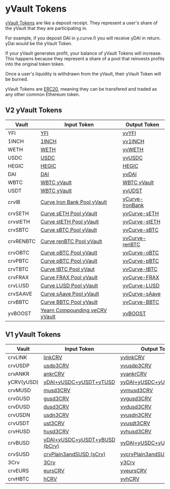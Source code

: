 # yVault Tokens

[yVault Tokens](https://docs.yearn.finance/defi-glossary#ytoken) are like a deposit receipt. They represent a user's share of the yVault that they are participating in.

For example, if you deposit DAI in y.curve.fi you will receive yDAI in return. yDai would be the yVault Token.

If your yVault generates profit, your balance of yVault Tokens will increase. This happens because they represent a share of a pool that reinvests profits into the original token token. 

Once a user's liquidity is withdrawn from the yVault, their yVault Token will be burned.

yVault Tokens are [ERC20](https://docs.ethhub.io/built-on-ethereum/erc-token-standards/erc20/), meaning they can be transfered and traded as any other common Ethereum token.

## V2 yVault Tokens

|Vault |Input Token|Output Token|
|------|-----------|------------|
|YFI|[YFI](https://etherscan.io/token/0x0bc529c00c6401aef6d220be8c6ea1667f6ad93e)|[yvYFI](https://etherscan.io/token/0xE14d13d8B3b85aF791b2AADD661cDBd5E6097Db1)|
|1INCH|[1INCH](https://etherscan.io/token/0x111111111117dc0aa78b770fa6a738034120c302)|[yv1INCH](https://etherscan.io/token/0xB8C3B7A2A618C552C23B1E4701109a9E756Bab67)|
|WETH|[WETH](https://etherscan.io/token/0xc02aaa39b223fe8d0a0e5c4f27ead9083c756cc2)|[yvWETH](https://etherscan.io/token/0xa9fE4601811213c340e850ea305481afF02f5b28)|
|USDC|[USDC](https://etherscan.io/token/0xa0b86991c6218b36c1d19d4a2e9eb0ce3606eb48)|[yvUSDC](https://etherscan.io/token/0x5f18c75abdae578b483e5f43f12a39cf75b973a9)|
|HEGIC|[HEGIC](https://etherscan.io/token/0x584bC13c7D411c00c01A62e8019472dE68768430)|[HEGIC](https://etherscan.io/token/0x584bC13c7D411c00c01A62e8019472dE68768430)|
|DAI|[DAI](https://etherscan.io/token/0x6b175474e89094c44da98b954eedeac495271d0f)|[yvDAI](https://etherscan.io/token/0x19d3364a399d251e894ac732651be8b0e4e85001)|
|WBTC|[WBTC yVault](https://etherscan.io/address/0xcb550a6d4c8e3517a939bc79d0c7093eb7cf56b5)|[WBTC yVault](https://etherscan.io/address/0xcb550a6d4c8e3517a939bc79d0c7093eb7cf56b5)|
|USDT|[WBTC yVault](https://etherscan.io/address/0xcb550a6d4c8e3517a939bc79d0c7093eb7cf56b5)|[yvUDST](https://etherscan.io/token/0x7Da96a3891Add058AdA2E826306D812C638D87a7)|
|crvIB|[Curve Iron Bank Pool yVault](https://etherscan.io/address/0x27b7b1ad7288079A66d12350c828D3C00A6F07d7)|[yCurve-IronBank](https://etherscan.io/token/0x27b7b1ad7288079A66d12350c828D3C00A6F07d7)|
|crvSETH|[Curve sETH Pool yVault](https://etherscan.io/address/0x986b4AFF588a109c09B50A03f42E4110E29D353F)|[yvCurve-sETH](https://etherscan.io/token/0x986b4AFF588a109c09B50A03f42E4110E29D353F)|
|crvstETH|[Curve stETH Pool yVault](https://etherscan.io/address/0xdcd90c7f6324cfa40d7169ef80b12031770b4325)|[yvCurve-stETH](https://etherscan.io/token/0xdcd90c7f6324cfa40d7169ef80b12031770b4325)|
|crvSBTC|[Curve sBTC Pool yVault](https://etherscan.io/address/0x8414Db07a7F743dEbaFb402070AB01a4E0d2E45e)|[yvCurve-sBTC](https://etherscan.io/token/0x8414Db07a7F743dEbaFb402070AB01a4E0d2E45e)|
|crvRENBTC|[Curve renBTC Pool yVault](https://etherscan.io/address/0x7047F90229a057C13BF847C0744D646CFb6c9E1A)|[yvCurve-renBTC](https://etherscan.io/token/0x7047F90229a057C13BF847C0744D646CFb6c9E1A)|
|crvOBTC|[Curve oBTC Pool yVault](https://etherscan.io/address/0xe9Dc63083c464d6EDcCFf23444fF3CFc6886f6FB)|[yvCurve-oBTC](https://etherscan.io/token/0xe9Dc63083c464d6EDcCFf23444fF3CFc6886f6FB)|)
|crvPBTC|[Curve pBTC Pool yVault](https://etherscan.io/address/0x3c5DF3077BcF800640B5DAE8c91106575a4826E6)|[yvCurve-pBTC](https://etherscan.io/token/0x3c5DF3077BcF800640B5DAE8c91106575a4826E6)|
|crvTBTC|[Curve tBTC Pool yVaut](https://etherscan.io/address/0x23D3D0f1c697247d5e0a9efB37d8b0ED0C464f7f)|[yvCurve-tBTC](https://etherscan.io/token/0x23D3D0f1c697247d5e0a9efB37d8b0ED0C464f7f)|
|crvFRAX|[Curve FRAX Pool yVault](https://etherscan.io/address/0xB4AdA607B9d6b2c9Ee07A275e9616B84AC560139#code)|[yvCurve-FRAX](https://etherscan.io/token/0xB4AdA607B9d6b2c9Ee07A275e9616B84AC560139)|
|crvLUSD|[Curve LUSD Pool yVault](https://etherscan.io/address/0x5fA5B62c8AF877CB37031e0a3B2f34A78e3C56A6#code)|[yvCurve-LUSD](https://etherscan.io/token/0x5fA5B62c8AF877CB37031e0a3B2f34A78e3C56A6)|
|crvSAAVE|[Curve sAave Pool yVault](https://etherscan.io/address/0xb4D1Be44BfF40ad6e506edf43156577a3f8672eC#code)|[yvCurve-sAave](https://etherscan.io/token/0xb4D1Be44BfF40ad6e506edf43156577a3f8672eC)|
|crvBBTC|[Curve BBTC Pool yVault](https://etherscan.io/address/0x8fA3A9ecd9EFb07A8CE90A6eb014CF3c0E3B32Ef)|[yvCurve-BBTC](https://etherscan.io/token/0x8fA3A9ecd9EFb07A8CE90A6eb014CF3c0E3B32Ef)|
|yvBOOST|[Yearn Compounding veCRV yVault](https://etherscan.io/address/0x9d409a0A012CFbA9B15F6D4B36Ac57A46966Ab9a)|[yvBOOST](https://etherscan.io/token/0x9d409a0A012CFbA9B15F6D4B36Ac57A46966Ab9a)|

## V1 yVault Tokens 

|Vault |Input Token    |Output Token      |
|------|----------|-----------|
|crvLINK|[linkCRV](https://etherscan.io/token/0xcee60cfa923170e4f8204ae08b4fa6a3f5656f3a)|[yvlinkCRV](https://etherscan.io/token/0x96Ea6AF74Af09522fCB4c28C269C26F59a31ced6)|
|crvUSDP|[usdp3CRV](https://etherscan.io/token/0x7Eb40E450b9655f4B3cC4259BCC731c63ff55ae6)|[yvusdp3CRV](https://etherscan.io/token/0x1B5eb1173D2Bf770e50F10410C9a96F7a8eB6e75)|
|crvANKR|[ankrCRV](https://etherscan.io/token/0xaA17A236F2bAdc98DDc0Cf999AbB47D47Fc0A6Cf)|[yvankrCRV](https://etherscan.io/token/0xE625F5923303f1CE7A43ACFEFd11fd12f30DbcA4)|
|yCRV(yUSD)|[yDAI+yUSDC+yUSDT+yTUSD](https://etherscan.io/token/0xdF5e0e81Dff6FAF3A7e52BA697820c5e32D806A8)|[yyDAI+yUSDC+yUSDT+yTUSD](https://etherscan.io/token/0x5dbcf33d8c2e976c6b560249878e6f1491bca25c)|
|crvMUSD|[musd3CRV](https://etherscan.io/token/0x1AEf73d49Dedc4b1778d0706583995958Dc862e6)|[yvmusd3CRV](https://etherscan.io/token/0x0FCDAeDFb8A7DfDa2e9838564c5A1665d856AFDF)|
|crvGUSD|[gusd3CRV](https://etherscan.io/token/0xD2967f45c4f384DEEa880F807Be904762a3DeA07)|[yvgusd3CRV](https://etherscan.io/token/0xcC7E70A958917cCe67B4B87a8C30E6297451aE98)
|crvDUSD|[dusd3CRV](https://etherscan.io/token/0x3a664Ab939FD8482048609f652f9a0B0677337B9)|[yvdusd3CRV](https://etherscan.io/address/0x8e6741b456a074F0Bc45B8b82A755d4aF7E965dF#code)|
|crvUSDN|[usdn3CRV](https://etherscan.io/token/0x4f3E8F405CF5aFC05D68142F3783bDfE13811522)|[yvusdn3CRV](https://etherscan.io/token/0xFe39Ce91437C76178665D64d7a2694B0f6f17fE3)|
|crvUSDT|[ust3CRV](https://etherscan.io/token/0x94e131324b6054c0D789b190b2dAC504e4361b53)|[yvusdt3CRV](https://etherscan.io/token/0xF6C9E9AF314982A4b38366f4AbfAa00595C5A6fC)|
|crvHUSD|[husd3CRV](https://etherscan.io/token/0x5B5CFE992AdAC0C9D48E05854B2d91C73a003858)|[yvhusd3CRV](https://etherscan.io/token/0x39546945695DCb1c037C836925B355262f551f55)|
|crvBUSD|[yDAI+yUSDC+yUSDT+yBUSD (bCrv)](https://etherscan.io/token/0x3B3Ac5386837Dc563660FB6a0937DFAa5924333B)|[yyDAI+yUSDC+yUSDT+yBUSD](https://etherscan.io/token/0x2994529C0652D127b7842094103715ec5299bBed)|
|crvSUSD|[crvPlain3andSUSD (sCrv)](https://etherscan.io/token/0xC25a3A3b969415c80451098fa907EC722572917F)|[yvcrvPlain3andSUSD](https://etherscan.io/token/0x5533ed0a3b83F70c3c4a1f69Ef5546D3D4713E44)|
|3Crv|[3Crv](https://etherscan.io/token/0x6c3F90f043a72FA612cbac8115EE7e52BDe6E490)|[y3Crv](https://etherscan.io/token/0x9cA85572E6A3EbF24dEDd195623F188735A5179f)|
|crvEURS|[eursCRV](https://etherscan.io/token/0x194eBd173F6cDacE046C53eACcE9B953F28411d1)|[yveursCRV](https://etherscan.io/token/0x98B058b2CBacF5E99bC7012DF757ea7CFEbd35BC)|
|crvHBTC|[hCRV](https://etherscan.io/token/0xb19059ebb43466C323583928285a49f558E572Fd)|[yvhCRV](https://etherscan.io/token/0x46AFc2dfBd1ea0c0760CAD8262A5838e803A37e5)|



